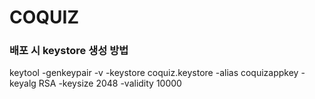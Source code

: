 # COQUIZ
### 배포 시 keystore 생성 방법
keytool -genkeypair -v -keystore coquiz.keystore -alias coquizappkey -keyalg RSA -keysize 2048 -validity 10000